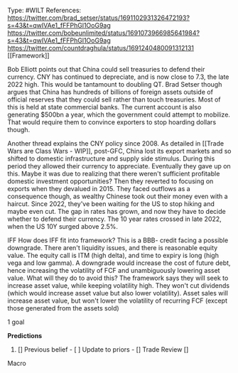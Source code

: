 Type: #WILT 
References: https://twitter.com/brad_setser/status/1691102931326472193?s=43&t=qwIVAe1_fFFPhGl1OoG9ag
https://twitter.com/bobeunlimited/status/1691073966985641984?s=43&t=qwIVAe1_fFFPhGl1OoG9ag
https://twitter.com/countdraghula/status/1691240480091312131
[[Framework]]

Bob Elliott points out that China could sell treasuries to defend their currency. CNY has continued to depreciate, and is now close to 7.3, the late 2022 high. This would be tantamount to doubling QT. Brad Setser though argues that China has hundreds of billions of foreign assets outside of official reserves that they could sell rather than touch treasuries. Most of this is held at state commercial banks. The current account is also generating $500bn a year, which the government could attempt to mobilize. That would require them to convince exporters to stop hoarding dollars though. 

Another thread explains the CNY policy since 2008. As detailed in [[Trade Wars are Class Wars - WIP]], post-GFC, China lost its export markets and so shifted to domestic infrastructure and supply side stimulus. During this period they allowed their currency to appreciate. Eventually they gave up on this. Maybe it was due to realizing that there weren't sufficient profitable domestic investment opportunities? Then they reverted to focusing on exports when they devalued in 2015. They faced outflows as a consequence though, as wealthy Chinese took out their money even with a haircut. Since 2022, they've been waiting for the US to stop hiking and maybe even cut. The gap in rates has grown, and now they have to decide whether to defend their currency. The 10 year rates crossed in late 2022, when the US 10Y surged above 2.5%. 

IFF
How does IFF fit into framework?
This is a BBB- credit facing a possible downgrade. There aren't liquidity issues, and there is reasonable equity value. The equity call is ITM (high delta), and time to expiry is long (high vega and low gamma). A downgrade would increase the cost of future debt, hence increasing the volatility of FCF and unambiguously lowering asset value. What will they do to avoid this? The framework says they will seek to increase asset value, while keeping volatility high. They won't cut dividends (which would increase asset value but also lower volatility). Asset sales will increase asset value, but won't lower the volatility of recurring FCF (except those generated from the assets sold)

1 goal


**Predictions**

1) []
Previous belief - 
[ ]
Update to priors - 
[]
Trade Review
[]





Macro
